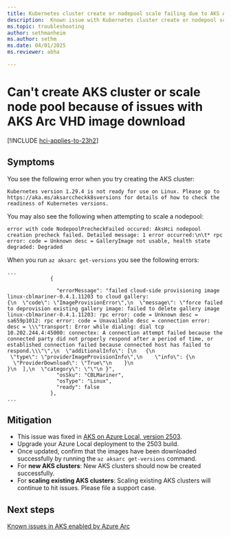 ```yaml
---
title: Kubernetes cluster create or nodepool scale failing due to AKS Arc VHD image download issues  
description:  Known issue with Kubernetes cluster create or nodepool scale failing due to AKS Arc VHD image download issues
ms.topic: troubleshooting
author: sethmanheim
ms.author: sethm
ms.date: 04/01/2025
ms.reviewer: abha

---
```


# Can't create AKS cluster or scale node pool because of issues with AKS Arc VHD image download

[!INCLUDE [hci-applies-to-23h2](includes/hci-applies-to-23h2.md)]

## Symptoms

You see the following error when you try creating the AKS cluster:

```output
Kubernetes version 1.29.4 is not ready for use on Linux. Please go to https://aka.ms/aksarccheckk8sversions for details of how to check the readiness of Kubernetes versions.
```

You may also see the following when attempting to scale a nodepool:

```output
error with code NodepoolPrecheckFailed occured: AksHci nodepool creation precheck failed. Detailed message: 1 error occurred:\n\t* rpc error: code = Unknown desc = GalleryImage not usable, health state degraded: Degraded
```

When you run `az aksarc get-versions` you see the following errors:

```output
...
              {

                "errorMessage": "failed cloud-side provisioning image linux-cblmariner-0.4.1.11203 to cloud gallery: {\n  \"code\": \"ImageProvisionError\",\n  \"message\": \"force failed to deprovision existing gallery image: failed to delete gallery image linux-cblmariner-0.4.1.11203: rpc error: code = Unknown desc = sa659p1012: rpc error: code = Unavailable desc = connection error: desc = \\\"transport: Error while dialing: dial tcp 10.202.244.4:45000: connectex: A connection attempt failed because the connected party did not properly respond after a period of time, or established connection failed because connected host has failed to respond.\\\"\",\n  \"additionalInfo\": [\n   {\n    \"type\": \"providerImageProvisionInfo\",\n    \"info\": {\n     \"ProviderDownload\": \"True\"\n    }\n   }\n  ],\n  \"category\": \"\"\n }",
                "osSku": "CBLMariner",
                "osType": "Linux",
                "ready": false
              },
...
```

## Mitigation

- This issue was fixed in [AKS on Azure Local, version 2503](aks-whats-new-23h2.md#release-2503).
- Upgrade your Azure Local deployment to the 2503 build.
- Once updated, confirm that the images have been downloaded successfully by running the `az aksarc get-versions` command.
- For **new AKS clusters**: New AKS clusters should now be created successfully.
- For **scaling existing AKS clusters**: Scaling existing AKS clusters will continue to hit issues. Please file a support case.

## Next steps

[Known issues in AKS enabled by Azure Arc](aks-known-issues.md)
